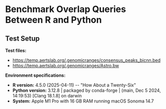# Benchmark Overlap Queries Between R and Python

## Test Setup

**Test files:**
- https://temp.aertslab.org/.genomicranges/consensus_peaks_bicnn.bed
- https://temp.aertslab.org/.genomicranges/Astro.bw

**Environment specifications:**
- **R version:** 4.5.0 (2025-04-11) -- "How About a Twenty-Six"
- **Python version:** 3.12.8 | packaged by conda-forge | (main, Dec 5 2024, 14:19:53) [Clang 18.1.8] on darwin
- **System:** Apple M1 Pro with 16 GB RAM running macOS Sonoma 14.7